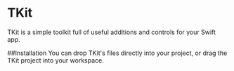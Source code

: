 TKit
====

TKit is a simple toolkit full of useful additions and controls for your Swift app.

##Installation
You can drop TKit's files directly into your project, or drag the TKit project into your workspace.
